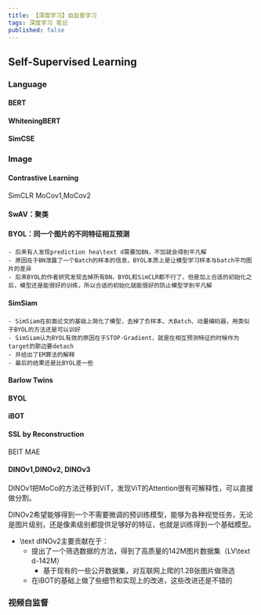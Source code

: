 ```yaml
---
title: 【深度学习】自监督学习
tags: 深度学习 笔记
published: false
---
```



## Self-Supervised Learning

### Language
#### BERT
#### WhiteningBERT
#### SimCSE

### Image

#### Contrastive Learning
SimCLR
MoCov1,MoCov2

#### SwAV：聚类

#### BYOL：同一个图片的不同特征相互预测
    - 后来有人发现prediction hea\text d需要加BN，不加就会得到平凡解
    - 原因在于BN泄露了一个Batch的样本的信息，BYOL本质上是让模型学习样本与batch平均图片的差异
    - 后来BYOL的作者研究发现去掉所有BN，BYOL和SimCLR都不行了，但是加上合适的初始化之后，模型还是能很好的训练，所以合适的初始化就能很好的防止模型学到平凡解
#### SimSiam
    - SimSiam在前面论文的基础上简化了模型，去掉了负样本、大Batch、动量编码器，用类似于BYOL的方法还是可以训好
    - SimSiam认为BYOL有效的原因在于STOP-Gradient，就是在相互预测特征的时候作为target的那边要detach
    - 并给出了EM算法的解释
    - 最后的结果还是比BYOL差一些
#### Barlow Twins
#### BYOL
#### iBOT

#### SSL by Reconstruction
BEIT
MAE

#### DINOv1,DINOv2, DINOv3
DINOv1把MoCo的方法迁移到ViT，发现ViT的Attention很有可解释性，可以直接做分割。

DINOv2希望能够得到一个不需要微调的预训练模型，能够为各种视觉任务，无论是图片级别，还是像素级别都提供足够好的特征，也就是训练得到一个基础模型。

- \text dINOv2主要贡献在于：
    - 提出了一个筛选数据的方法，得到了高质量的142M图片数据集（LV\text d-142M）
        - 基于现有的一些公开数据集，对互联网上爬的1.2B张图片做筛选
    - 在iBOT的基础上做了些细节和实现上的改进，这些改进还是不错的

### 视频自监督
